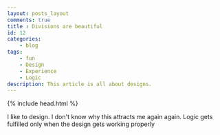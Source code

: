 ```yaml
---
layout: posts_layout
comments: true
title : Divisions are beautiful
id: 12
categories:
    - blog
tags:
    - fun
    - Design
    - Experience
    - Logic
description: This article is all about designs.
---
```


{% include head.html %}

I like to design.
I don't know why this attracts me again again.
Logic gets fulfilled only when the design gets working properly
